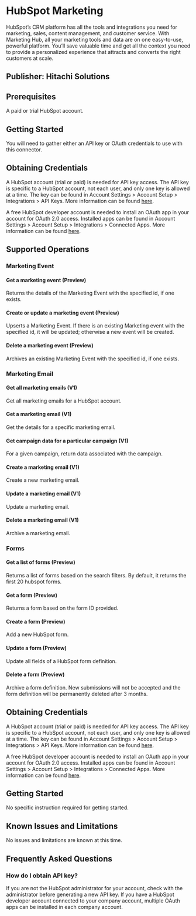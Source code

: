 # HubSpot Marketing
HubSpot’s CRM platform has all the tools and integrations you need for marketing, sales, content management, and customer service. With Marketing Hub, all your marketing tools and data are on one easy-to-use, powerful platform. You’ll save valuable time and get all the context you need to provide a personalized experience that attracts and converts the right customers at scale.

## Publisher: Hitachi Solutions

## Prerequisites
A paid or trial HubSpot account.

## Getting Started
You will need to gather either an API key or OAuth credentials to use with this connector.

## Obtaining Credentials
A HubSpot account (trial or paid) is needed for API key access. The API key is specific to a HubSpot account, not each user, and only one key is allowed at a time. The key can be found in Account Settings > Account Setup > Integrations > API Keys. More information can be found [here](https://knowledge.hubspot.com/articles/kcs_article/integrations/how-do-i-get-my-hubspot-api-key).

A free HubSpot developer account is needed to install an OAuth app in your account for OAuth 2.0 access. Installed apps can be found in Account Settings > Account Setup > Integrations > Connected Apps. More information can be found [here](https://developers.hubspot.com/docs/api/working-with-oauth).

## Supported Operations

### Marketing Event
#### Get a marketing event (Preview)
Returns the details of the Marketing Event with the specified id, if one exists.
#### Create or update a marketing event (Preview)
Upserts a Marketing Event. If there is an existing Marketing event with the specified id, it will be updated; otherwise a new event will be created.
#### Delete a marketing event (Preview)
Archives an existing Marketing Event with the specified id, if one exists.

### Marketing Email
#### Get all marketing emails (V1)
Get all marketing emails for a HubSpot account.
#### Get a marketing email (V1)
Get the details for a specific marketing email.
#### Get campaign data for a particular campaign (V1)
For a given campaign, return data associated with the campaign.
#### Create a marketing email (V1)
Create a new marketing email.
#### Update a marketing email (V1)
Update a marketing email.
#### Delete a marketing email (V1)
Archive a marketing email.

### Forms
#### Get a list of forms (Preview)
Returns a list of forms based on the search filters. By default, it returns the first 20 hubspot forms.
#### Get a form (Preview)
Returns a form based on the form ID provided.
#### Create a form (Preview)
Add a new HubSpot form.
#### Update a form (Preview)
Update all fields of a HubSpot form definition.
#### Delete a form (Preview)
Archive a form definition. New submissions will not be accepted and the form definition will be permanently deleted after 3 months.

## Obtaining Credentials
A HubSpot account (trial or paid) is needed for API key access. The API key is specific to a HubSpot account, not each user, and only one key is allowed at a time. The key can be found in Account Settings > Account Setup > Integrations > API Keys. More information can be found [here](https://knowledge.hubspot.com/articles/kcs_article/integrations/how-do-i-get-my-hubspot-api-key).

A free HubSpot developer account is needed to install an OAuth app in your account for OAuth 2.0 access. Installed apps can be found in Account Settings > Account Setup > Integrations > Connected Apps. More information can be found [here](https://developers.hubspot.com/docs/api/working-with-oauth).

## Getting Started
No specific instruction required for getting started.

## Known Issues and Limitations
No issues and limitations are known at this time.

## Frequently Asked Questions
### How do I obtain API key?
If you are not the HubSpot administrator for your account, check with the administrator before generating a new API key. If you have a HubSpot developer account connected to your company account, multiple OAuth apps can be installed in each company account.
